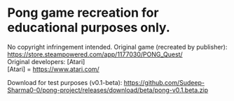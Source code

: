 # Pong game recreation for educational purposes only. <br>
No copyright infringement intended. Original game (recreated by publisher): https://store.steampowered.com/app/1177030/PONG_Quest/ <br>
Original developers: [Atari] <br>
[Atari] = https://www.atari.com/

Download for test purposes (v0.1-beta): https://github.com/Sudeep-Sharma0-0/pong-project/releases/download/beta/pong-v0.1.beta.zip
